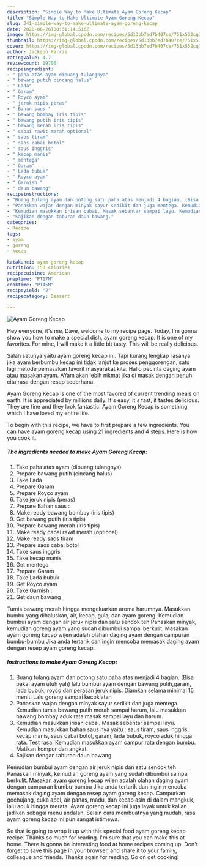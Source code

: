 ```yaml
---
description: "Simple Way to Make Ultimate Ayam Goreng Kecap"
title: "Simple Way to Make Ultimate Ayam Goreng Kecap"
slug: 341-simple-way-to-make-ultimate-ayam-goreng-kecap
date: 2020-06-26T00:31:14.516Z
image: https://img-global.cpcdn.com/recipes/5d13bb7ed7b407ce/751x532cq70/ayam-goreng-kecap-foto-resep-utama.jpg
thumbnail: https://img-global.cpcdn.com/recipes/5d13bb7ed7b407ce/751x532cq70/ayam-goreng-kecap-foto-resep-utama.jpg
cover: https://img-global.cpcdn.com/recipes/5d13bb7ed7b407ce/751x532cq70/ayam-goreng-kecap-foto-resep-utama.jpg
author: Jackson Harris
ratingvalue: 4.7
reviewcount: 19706
recipeingredient:
- " paha atas ayam dibuang tulangnya"
- " bawang putih cincang halus"
- " Lada"
- " Garam"
- " Royco ayam"
- " jeruk nipis peras"
- " Bahan saus "
- " bawang bombay iris tipis"
- " bawang putih iris tipis"
- " bawang merah iris tipis"
- " cabai rawit merah optional"
- " saos tiram"
- " saos cabai botol"
- " saus inggris"
- " kecap manis"
- " mentega"
- " Garam"
- " Lada bubuk"
- " Royco ayam"
- " Garnish "
- " daun bawang"
recipeinstructions:
- "Buang tulang ayam dan potong satu paha atas menjadi 4 bagian. (Bisa pakai ayam utuh yah) lalu bumbui ayam dengan bawang putih,garam, lada bubuk, royco dan perasan jeruk nipis. Diamkan selama minimal 15 menit. Lalu goreng sampai kecoklatan"
- "Panaskan wajan dengan minyak sayur sedikit dan juga mentega. Kemudian tumis bawang putih merah sampai harum, lalu masukkan bawang bombay aduk rata masak sampai layu dan harum."
- "Kemudian masukkan irisan cabai. Masak sebentar sampai layu. Kemudian masukkan bahan saus nya yaitu : saus tiram, saus inggris, kecap manis, saus cabai botol, garam, lada bubuk, royco aduk hingga rata. Test rasa. Kemudian masukkan ayam campur rata dengan bumbu. Matikan kompor dan angkat."
- "Sajikan dengan taburan daun bawang."
categories:
- Recipe
tags:
- ayam
- goreng
- kecap

katakunci: ayam goreng kecap 
nutrition: 150 calories
recipecuisine: American
preptime: "PT17M"
cooktime: "PT45M"
recipeyield: "2"
recipecategory: Dessert

---
```



![Ayam Goreng Kecap](https://img-global.cpcdn.com/recipes/5d13bb7ed7b407ce/751x532cq70/ayam-goreng-kecap-foto-resep-utama.jpg)

Hey everyone, it's me, Dave, welcome to my recipe page. Today, I'm gonna show you how to make a special dish, ayam goreng kecap. It is one of my favorites. For mine, I will make it a little bit tasty. This will be really delicious.

Salah satunya yaitu ayam goreng kecap ini. Tapi kurang lengkap rasanya jika ayam berbumbu kecap ini tidak lanjut ke proses penggorengan, satu lagi metode pemasakan favorit masyarakat kita. Hallo pecinta daging ayam atau masakan ayam. AYam akan lebih nikmat jika di masak dengan penuh cita rasa dengan resep sederhana.

Ayam Goreng Kecap is one of the most favored of current trending meals on earth. It is appreciated by millions daily. It's easy, it's fast, it tastes delicious. They are fine and they look fantastic. Ayam Goreng Kecap is something which I have loved my entire life.


To begin with this recipe, we have to first prepare a few ingredients. You can have ayam goreng kecap using 21 ingredients and 4 steps. Here is how you cook it.

<!--inarticleads1-->

##### The ingredients needed to make Ayam Goreng Kecap:

1. Take  paha atas ayam (dibuang tulangnya)
1. Prepare  bawang putih (cincang halus)
1. Take  Lada
1. Prepare  Garam
1. Prepare  Royco ayam
1. Take  jeruk nipis (peras)
1. Prepare  Bahan saus :
1. Make ready  bawang bombay (iris tipis)
1. Get  bawang putih (iris tipis)
1. Prepare  bawang merah (iris tipis)
1. Make ready  cabai rawit merah (optional)
1. Make ready  saos tiram
1. Prepare  saos cabai botol
1. Take  saus inggris
1. Take  kecap manis
1. Get  mentega
1. Prepare  Garam
1. Take  Lada bubuk
1. Get  Royco ayam
1. Take  Garnish :
1. Get  daun bawang


Tumis bawang merah hingga mengeluarkan aroma harumnya. Masukkan bumbu yang dihaluskan, air, kecap, gula, dan ayam goreng. Kemudian bumbui ayam dengan air jeruk nipis dan satu sendok teh Panaskan minyak, kemudian goreng ayam yang sudah dibumbui sampai berkulit. Masakan ayam goreng kecap wijen adalah olahan daging ayam dengan campuran bumbu-bumbu Jika anda tertarik dan ingin mencoba memasak daging ayam dengan resep ayam goreng kecap. 

<!--inarticleads2-->

##### Instructions to make Ayam Goreng Kecap:

1. Buang tulang ayam dan potong satu paha atas menjadi 4 bagian. (Bisa pakai ayam utuh yah) lalu bumbui ayam dengan bawang putih,garam, lada bubuk, royco dan perasan jeruk nipis. Diamkan selama minimal 15 menit. Lalu goreng sampai kecoklatan
1. Panaskan wajan dengan minyak sayur sedikit dan juga mentega. Kemudian tumis bawang putih merah sampai harum, lalu masukkan bawang bombay aduk rata masak sampai layu dan harum.
1. Kemudian masukkan irisan cabai. Masak sebentar sampai layu. Kemudian masukkan bahan saus nya yaitu : saus tiram, saus inggris, kecap manis, saus cabai botol, garam, lada bubuk, royco aduk hingga rata. Test rasa. Kemudian masukkan ayam campur rata dengan bumbu. Matikan kompor dan angkat.
1. Sajikan dengan taburan daun bawang.


Kemudian bumbui ayam dengan air jeruk nipis dan satu sendok teh Panaskan minyak, kemudian goreng ayam yang sudah dibumbui sampai berkulit. Masakan ayam goreng kecap wijen adalah olahan daging ayam dengan campuran bumbu-bumbu Jika anda tertarik dan ingin mencoba memasak daging ayam dengan resep ayam goreng kecap. Campurkan gochujang, cuka apel, air panas, madu, dan kecap asin di dalam mangkuk, lalu aduk hingga merata. Ayam goreng kecap ini juga layak untuk kalian jadikan sebagai menu andalan. Selain cara membuatnya yang mudah, rasa ayam goreng kecap ini pun sangat istimewa. 

So that is going to wrap it up with this special food ayam goreng kecap recipe. Thanks so much for reading. I'm sure that you can make this at home. There is gonna be interesting food at home recipes coming up. Don't forget to save this page in your browser, and share it to your family, colleague and friends. Thanks again for reading. Go on get cooking!
